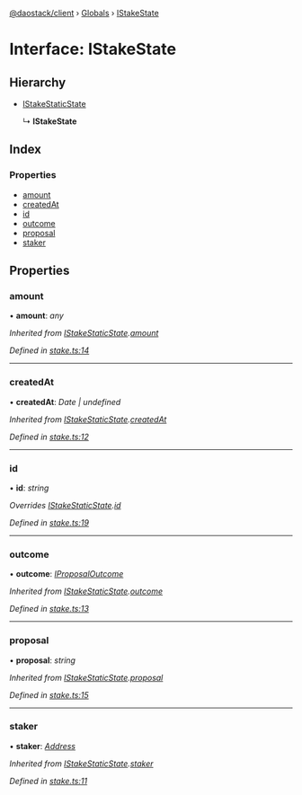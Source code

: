 [@daostack/client](../README.md) › [Globals](../globals.md) › [IStakeState](istakestate.md)

# Interface: IStakeState

## Hierarchy

* [IStakeStaticState](istakestaticstate.md)

  ↳ **IStakeState**

## Index

### Properties

* [amount](istakestate.md#amount)
* [createdAt](istakestate.md#createdat)
* [id](istakestate.md#id)
* [outcome](istakestate.md#outcome)
* [proposal](istakestate.md#proposal)
* [staker](istakestate.md#staker)

## Properties

###  amount

• **amount**: *any*

*Inherited from [IStakeStaticState](istakestaticstate.md).[amount](istakestaticstate.md#amount)*

*Defined in [stake.ts:14](https://github.com/daostack/client/blob/c62f433/src/stake.ts#L14)*

___

###  createdAt

• **createdAt**: *Date | undefined*

*Inherited from [IStakeStaticState](istakestaticstate.md).[createdAt](istakestaticstate.md#createdat)*

*Defined in [stake.ts:12](https://github.com/daostack/client/blob/c62f433/src/stake.ts#L12)*

___

###  id

• **id**: *string*

*Overrides [IStakeStaticState](istakestaticstate.md).[id](istakestaticstate.md#optional-id)*

*Defined in [stake.ts:19](https://github.com/daostack/client/blob/c62f433/src/stake.ts#L19)*

___

###  outcome

• **outcome**: *[IProposalOutcome](../enums/iproposaloutcome.md)*

*Inherited from [IStakeStaticState](istakestaticstate.md).[outcome](istakestaticstate.md#outcome)*

*Defined in [stake.ts:13](https://github.com/daostack/client/blob/c62f433/src/stake.ts#L13)*

___

###  proposal

• **proposal**: *string*

*Inherited from [IStakeStaticState](istakestaticstate.md).[proposal](istakestaticstate.md#proposal)*

*Defined in [stake.ts:15](https://github.com/daostack/client/blob/c62f433/src/stake.ts#L15)*

___

###  staker

• **staker**: *[Address](../globals.md#address)*

*Inherited from [IStakeStaticState](istakestaticstate.md).[staker](istakestaticstate.md#staker)*

*Defined in [stake.ts:11](https://github.com/daostack/client/blob/c62f433/src/stake.ts#L11)*
